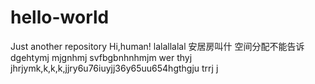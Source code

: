 # hello-world
Just another repository
Hi,human!
lalallalal
安居房叫什
空间分配不能告诉
dgehtymj
mjgnhmj
svfbgbnhnhmjm
wer
thyj
jhrjymk,k,k,k,jjry6u76iuyjj36y65uu654hgthgju
trrj
j
